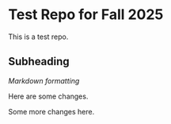 # Test Repo for Fall 2025 

This is a test repo.

## Subheading

*Markdown formatting*

Here are some changes.

Some more changes here.
